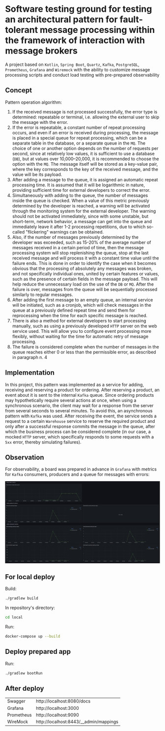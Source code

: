 # Software testing ground for testing an architectural pattern for fault-tolerant message processing within the framework of interaction with message brokers
A project based on `Kotlin`, `Spring Boot`, `Quartz`, `Kafka`, `PostgreSQL`, `Prometheus`, `Grafana` and `Wiremock` with the ability to
customize message processing scripts and conduct load testing with pre-prepared observability

## Concept

Pattern operation algorithm:
1. If the received message is not processed successfully, the error type is determined: repeatable or terminal, i.e. allowing the external user to skip the message with the error.
2. If the error is repeatable, a constant number of repeat processing occurs, and even if an error is received during processing, the message is placed in a special queue for repeat processing, which can be a separate table in the database, or a separate queue in the `MQ`. The choice of one or another option depends on the number of requests per second, since at relatively low values, it is sufficient to use a database (`DB`), but at values over 10,000–20,000, it is recommended to choose the option with the `MQ`. The message itself will be stored as a key-value pair, where the key corresponds to the key of the received message, and the value will be its payload.
3. After adding a message to the queue, it is assigned an automatic repeat processing time. It is assumed that it will be logarithmic in nature, providing sufficient time for external developers to correct the error.
4. Simultaneously with adding to the queue, the number of messages inside the queue is checked. When a value of this metric previously determined by the developer is reached, a warning will be activated through the monitoring system for the external developer. The warning should not be activated immediately, since with some unstable, but short-term, network behavior, a message can get into the queue and immediately leave it after 1-2 processing repetitions, due to which so-called "flickering" warnings can be obtained.
5. Also, if the number of messages previously determined by the developer was exceeded, such as 15-20% of the average number of messages received in a certain period of time, then the message processing system will stop replenishing the queue, stop at the last received message and will process it with a constant time value until the failure ends. This is done in order to identify the case when it becomes obvious that the processing of absolutely any messages was broken, and not specifically individual ones, united by certain features or values, such as the presence of certain fields in the message payload. This will help reduce the unnecessary load on the use of the `DB` or `MQ`. After the failure is over, messages from the queue will be sequentially processed similarly to regular messages.
6. After adding the first message to an empty queue, an internal service will be initiated, such as a cronjob, which will check messages in the queue at a previously defined repeat time and send them for reprocessing when the time for each specific message is reached.
7. There is also a method for external developers to start processing manually, such as using a previously developed `HTTP` server on the web service used. This will allow you to configure event processing more flexibly, without waiting for the time for automatic retry of message processing. 
8. The failure is considered complete when the number of messages in the queue reaches either 0 or less than the permissible error, as described in paragraph n. 4

## Implementation

In this project, this pattern was implemented as a service for adding, receiving and reserving a product for ordering. After reserving a product, an event about it is sent to the internal `Kafka` queue. 
Since ordering products may hypothetically require several actions at once, when using a synchronous scenario, the client may wait for a response from the server from several seconds to several minutes. 
To avoid this, an asynchronous pattern with `Kafka` was used. 
After receiving the event, the service sends a request to a certain `Warehouse` service to reserve the required product and only after a successful response commits the message in the queue, after which the business process can be considered complete (in our case, a mocked `HTTP` server, which specifically responds to some requests with a `5xx` error, thereby simulating failures).

## Observation

For observability, a board was prepared in advance in `Grafana` with metrics for `Kafka` consumers, producers and a queue for messages with errors:

![grafana board example](res/grafana.png)

## For local deploy

Build:

```bash
./gradlew build
```

In repository's directory:

```bash
cd local
```

Run:

```bash
docker-compose up --build
```

## Deploy prepared app

Run:

```bash
./gradlew bootRun
```

## After deploy

|            |                                        |
|------------|----------------------------------------|
| Swagger    | http://localhost:8080/docs             |
| Grafana    | http://localhost:3000                  |
| Prometheus | http://localhost:9090                  |
| WireMock   | http://localhost:8443/__admin/mappings |
